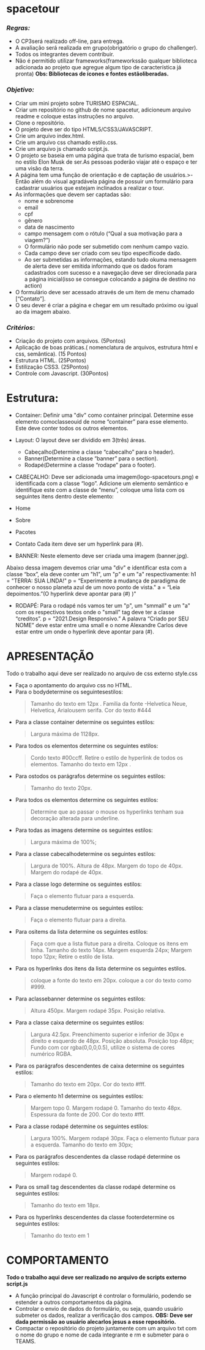 # spacetour
### ***Regras:***
- O CP3será realizado off-line, para entrega.
- A avaliação será realizada em grupo(obrigatório o grupo do challenger).
- Todos os integrantes devem contribuir.
- Não é permitido utilizar frameworks(frameworkssão qualquer biblioteca adicionada ao projeto que agregue algum tipo de característica já pronta)
**Obs: Bibliotecas de ícones e fontes estãoliberadas.**
### ***Objetivo:***
- Criar um mini projeto sobre TURISMO ESPACIAL.
- Criar um repositório no github de nome spacetur, adicioneum arquivo readme e coloque estas instruções no arquivo.
- Clone o repositório.
- O projeto deve ser do tipo HTML5/CSS3/JAVASCRIPT.
- Crie um arquivo index.html.
- Crie um arquivo css chamado estilo.css.
- Crie um arquivo js chamado script.js.
- O projeto se baseia em uma página que trata de turismo espacial, bem no estilo Elon Musk de ser.As pessoas poderão viajar até o espaço e ter uma visão da terra.
- A página tem uma função de orientação e de captação de usuários.>- Então além do visual agradávela página de possuir um formulário para cadastrar usuários que estejam inclinados a realizar o tour.
- As informações que devem ser captadas são: 
    - nome e sobrenome
    - email
    - cpf
    - gênero
    - data de nascimento
    - campo mensagem com o rótulo (“Qual a sua motivação para a viagem?”)
    - O formulário não pode ser submetido com nenhum campo vazio.
    - Cada campo deve ser criado com seu tipo específicode dado.
    - Ao ser submetidas as informações, estando tudo okuma mensagem de alerta deve ser emitida informando que os dados foram cadastrados com sucesso e a navegação deve ser direcionada para a página inicial(isso se consegue colocando a página de destino no action)
- O formulário deve ser acessado através de um item de menu chamado [“Contato”].    
- O seu dever é criar a página e chegar em um resultado próximo ou igual ao da imagem abaixo.
### ***Critérios***:
- Criação do projeto com arquivos. (5Pontos)
- Aplicação de boas práticas.( nomenclatura de arquivos, estrutura html e css, semântica). (15 Pontos)
- Estrutura HTML. (25Pontos)
- Estilização CSS3. (25Pontos)
- Controle com Javascript. (30Pontos)
# **Estrutura**:
- Container:
Definir uma "div" como container principal. Determine esse elemento comoclasseouid de nome “container” para esse elemento. Este deve conter todos os outros elementos.
    
- Layout:
O layout deve ser dividido em 3(três) áreas.
   - Cabeçalho(Determine a classe “cabecalho” para o header).
   - Banner(Determine a classe “banner” para o section).
   - Rodapé(Determine a classe “rodape” para o footer).
- CABEÇALHO:
Deve ser adicionada uma imagem(logo-spacetours.png) e identificada com a classe “logo”.
Adicione um elemento semântico e identifique este com a classe de “menu”, coloque uma lista com os seguintes itens dentro deste elemento:
- Home
- Sobre
- Pacotes
- Contato 
Cada item deve ser um hyperlink para (#).

- BANNER:
Neste elemento deve ser criada uma imagem (banner.jpg).

Abaixo dessa imagem devemos criar uma "div" e identificar esta com a classe “box”, ela deve conter um "h1", um "p" e um "a" respectivamente: 
    h1 = "TERRA: SUA LINDA!"
    p = “Experimente a mudança de paradigma de conhecer o nosso planeta azul de um novo ponto de vista."
    a = “Leia depoimentos.”(O hyperlink deve apontar para (#) )"
- RODAPÉ:
Para o rodapé nós vamos ter um "p", um "smmall" e um "a" com os respectivos textos onde o "small" tag deve ter a classe “creditos”.
p = “2021.Design Responsivo.”
A palavra “Criado por SEU NOME” deve estar entre uma 
small e o nome Alexandre Carlos deve estar entre um <a> onde o hyperlink deve apontar para (#).
# **APRESENTAÇÃO**
Todo o trabalho aqui deve ser realizado no arquivo de css externo style.css
- Faça o apontamento do arquivo css no HTML.
- Para o bodydetermine os seguintesestilos:
    > Tamanho do texto em 12px .
    > Familia da fonte -Helvetica Neue, Helvetica, Arialousem serifa.
    > Cor do texto #444
- Para a classe container determine os seguintes estilos:
    > Largura máxima de 1128px.
- Para todos os elementos <a> determine os seguintes estilos:
    > Cordo texto #00ccff.
    > Retire o estilo de hyperlink de todos os elementos.
    > Tamanho do texto em 12px .
- Para ostodos os parágrafos determine os seguintes estilos:
    > Tamanho do texto 20px.
- Para todos os elementos <a> determine os seguintes estilos:
    > Determine que ao passar o mouse os hyperlinks tenham sua decoração alterada para underline.
- Para todas as imagens determine os seguintes estilos:
   >  Largura máxima de 100%;
- Para a classe cabecalhodetermine os seguintes estilos:
    > Largura de 100%.
    > Altura de 48px.
    > Margem do topo de 40px.
    > Margem do rodapé de 40px.
- Para a classe logo determine os seguintes estilos:
    > Faça o elemento flutuar para a esquerda.
- Para a classe menudetermine os seguintes estilos:
    > Faça o elemento flutuar para a direita. 
- Para ositems da lista determine os seguintes estilos:
    > Faça com que a lista flutue para a direita.
    > Coloque os itens em linha.
    > Tamanho do texto 14px.
    > Margem esquerda 24px;
    > Margem topo 12px;
    > Retire o estilo de lista.
- Para os hyperlinks dos itens da lista determine os seguintes estilos.
    >  coloque a fonte do texto em 20px.
    >  coloque a cor do texto como #999.
- Para aclassebanner determine os seguintes estilos:
    > Altura 450px.
    > Margem rodapé 35px.
    > Posição relativa.
- Para a classe caixa determine os seguintes estilos:
    > Largura 42.5px.
    > Preenchimento superior e inferior de 30px e direito e esquerdo de 48px.
    > Posição absoluta.
    > Posição top 48px;
    > Fundo com cor rgba(0,0,0,0.5), utilize o sistema de cores numérico RGBA.
- Para os parágrafos descendentes de caixa determine os seguintes estilos:
    > Tamanho do texto em 20px.
    > Cor do texto #fff.
- Para o elemento h1 determine os seguintes estilos:
    > Margem topo 0.
    > Margem rodapé 0.
    > Tamanho do texto 48px.
    > Espessura da fonte de 200.
    > Cor do texto #fff.
- Para a classe rodapé determine os seguintes estilos:
    >  Largura 100%.
    >  Margem rodapé 30px.
    >  Faça o elemento flutuar para a esquerda.
    >  Tamanho do texto em 30px;
- Para os parágrafos descendentes da classe rodapé determine os seguintes estilos:
    > Margem rodapé 0.
- Para os small tag descendentes da classe rodapé determine os seguintes estilos:
    > Tamanho do texto em 18px.
- Para os hyperlinks descendentes da classe footerdetermine os seguintes estilos:
    > Tamanho do texto em 1
# **COMPORTAMENTO**
**Todo o trabalho aqui deve ser realizado no arquivo de scripts externo script.js**
    
- A função principal do Javascript é controlar o formulário, podendo se estender a outros comportamentos da página.
- Controlar o envio de dados do formulário, ou seja, quando usuário submeter os dados, realizar a verificação dos campos.
**OBS: Deve ser dada permissão ao usuário alecarlos jesus a esse repositório.**
- Compactar o repositório do projeto juntamente com um arquivo txt com o nome do grupo e nome de cada integrante e rm e submeter para o TEAMS.
